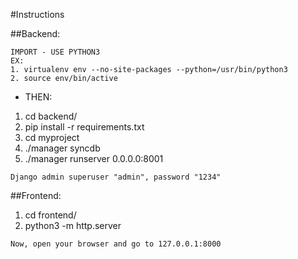 #Instructions

##Backend:
```
IMPORT - USE PYTHON3
EX:
1. virtualenv env --no-site-packages --python=/usr/bin/python3
2. source env/bin/active
```

- THEN:
1. cd backend/
2. pip install -r requirements.txt
3. cd myproject
4. ./manager syncdb
5. ./manager runserver 0.0.0.0:8001

```
Django admin superuser "admin", password "1234"
```

##Frontend:
1. cd frontend/
2. python3 -m http.server
```
Now, open your browser and go to 127.0.0.1:8000
```
